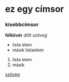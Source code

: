 # ez egy címsor  
### kisebbcímsor  
**félkövér**
*dőlt szöveg*  
- lista elem
- másik listaelem
1. lista elem
2. másik

[szöveg](https://www.bing.com/search?pglt=43&q=git+hub&cvid=4a32ff05e62f49c9846eb61156547308&gs_lcrp=EgZjaHJvbWUyBggAEEUYOTIGCAEQLhhAMgYIAhAAGEAyBggDEAAYQDIGCAQQABhAMgYIBRAAGEAyBggGEEUYPDIGCAcQRRg8MgYICBBFGDzSAQgxMzUxajBqMagCALACAA&FORM=ANNTA1&PC=U531&ntref=1)  



